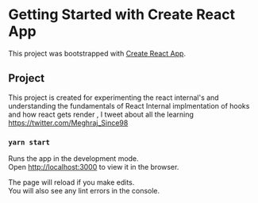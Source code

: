 # Getting Started with Create React App

This project was bootstrapped with [Create React App](https://github.com/facebook/create-react-app).

## Project 

This project is created for experimenting the react internal's and understanding the fundamentals of React
Internal implmentation of hooks and how react gets render , I tweet about all the learning https://twitter.com/Meghraj_Since98

### `yarn start`

Runs the app in the development mode.\
Open [http://localhost:3000](http://localhost:3000) to view it in the browser.

The page will reload if you make edits.\
You will also see any lint errors in the console.
 
